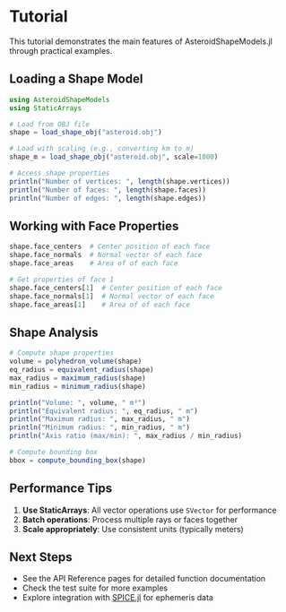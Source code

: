 # Tutorial

This tutorial demonstrates the main features of AsteroidShapeModels.jl through practical examples.

## Loading a Shape Model

```julia
using AsteroidShapeModels
using StaticArrays

# Load from OBJ file
shape = load_shape_obj("asteroid.obj")

# Load with scaling (e.g., converting km to m)
shape_m = load_shape_obj("asteroid.obj", scale=1000)

# Access shape properties
println("Number of vertices: ", length(shape.vertices))
println("Number of faces: ", length(shape.faces))
println("Number of edges: ", length(shape.edges))
```

## Working with Face Properties

```julia
shape.face_centers  # Center position of each face
shape.face_normals  # Normal vector of each face
shape.face_areas    # Area of of each face

# Get properties of face 1
shape.face_centers[1]  # Center position of each face
shape.face_normals[1]  # Normal vector of each face
shape.face_areas[1]    # Area of of each face
```

## Shape Analysis

```julia
# Compute shape properties
volume = polyhedron_volume(shape)
eq_radius = equivalent_radius(shape)
max_radius = maximum_radius(shape)
min_radius = minimum_radius(shape)

println("Volume: ", volume, " m³")
println("Equivalent radius: ", eq_radius, " m")
println("Maximum radius: ", max_radius, " m")
println("Minimum radius: ", min_radius, " m")
println("Axis ratio (max/min): ", max_radius / min_radius)

# Compute bounding box
bbox = compute_bounding_box(shape)
```

## Performance Tips

1. **Use StaticArrays**: All vector operations use `SVector` for performance
2. **Batch operations**: Process multiple rays or faces together
3. **Scale appropriately**: Use consistent units (typically meters)

## Next Steps

- See the API Reference pages for detailed function documentation
- Check the test suite for more examples
- Explore integration with [SPICE.jl](https://github.com/JuliaAstro/SPICE.jl) for ephemeris data